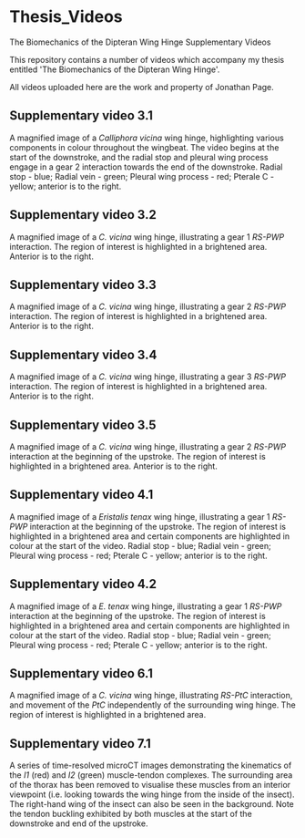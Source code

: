 # Thesis_Videos
The Biomechanics of the Dipteran Wing Hinge Supplementary Videos

This repository contains a number of videos which accompany my thesis entitled 'The Biomechanics of the Dipteran Wing Hinge'.

All videos uploaded here are the work and property of Jonathan Page.

## Supplementary video 3.1
A magnified image of a *Calliphora vicina* wing hinge, highlighting various components in colour throughout the wingbeat.  The video begins at the start of the downstroke, and the radial stop and pleural wing process engage in a gear 2 interaction towards the end of the downstroke.  Radial stop - blue; Radial vein - green; Pleural wing process - red; Pterale C - yellow; anterior is to the right.

## Supplementary video 3.2 
A magnified image of a *C. vicina* wing hinge, illustrating a gear 1 *RS-PWP* interaction.  The region of interest is highlighted in a brightened area.  Anterior is to the right.

## Supplementary video 3.3
A magnified image of a *C. vicina* wing hinge, illustrating a gear 2 *RS-PWP* interaction.  The region of interest is highlighted in a brightened area.  Anterior is to the right.

## Supplementary video 3.4 
A magnified image of a *C. vicina* wing hinge, illustrating a gear 3 *RS-PWP* interaction.  The region of interest is highlighted in a brightened area.  Anterior is to the right.

## Supplementary video 3.5 
A magnified image of a *C. vicina* wing hinge, illustrating a gear 2 *RS-PWP* interaction at the beginning of the upstroke.  The region of interest is highlighted in a brightened area.  Anterior is to the right.

## Supplementary video 4.1 
A magnified image of a *Eristalis tenax* wing hinge, illustrating a gear 1 *RS-PWP* interaction at the beginning of the upstroke.  The region of interest is highlighted in a brightened area and certain components are highlighted in colour at the start of the video.  Radial stop - blue; Radial vein - green; Pleural wing process - red; Pterale C - yellow; anterior is to the right.

## Supplementary video 4.2 
A magnified image of a *E. tenax* wing hinge, illustrating a gear 1 *RS-PWP* interaction at the beginning of the upstroke.  The region of interest is highlighted in a brightened area and certain components are highlighted in colour at the start of the video.  Radial stop - blue; Radial vein - green; Pleural wing process - red; Pterale C - yellow; anterior is to the right.

## Supplementary video 6.1 
A magnified image of a *C. vicina* wing hinge, illustrating *RS-PtC* interaction, and movement of the *PtC* independently of the surrounding wing hinge.  The region of interest is highlighted in a brightened area.

## Supplementary video 7.1 
A series of time-resolved microCT images demonstrating the kinematics of the *I1* (red) and *I2* (green) muscle-tendon complexes.  The surrounding area of the thorax has been removed to visualise these muscles from an interior viewpoint (i.e. looking towards the wing hinge from the inside of the insect).  The right-hand wing of the insect can also be seen in the background.   Note the tendon buckling exhibited by both muscles at the start of the downstroke and end of the upstroke.
